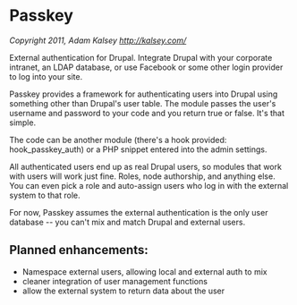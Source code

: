 Passkey
=======

*Copyright 2011, Adam Kalsey http://kalsey.com/*

External authentication for Drupal. Integrate Drupal with your corporate intranet, an 
LDAP database, or use Facebook or some other login provider to log into your site.

Passkey provides a framework for authenticating users into Drupal using something other 
than Drupal's user table. The module passes the user's username and password to your code 
and you return true or false. It's that simple.

The code can be another module (there's a hook provided: hook_passkey_auth) or a PHP 
snippet entered into the admin settings.

All authenticated users end up as real Drupal users, so modules that work with users 
will work just fine. Roles, node authorship, and anything else. You can even pick a role 
and auto-assign users who log in with the external system to that role.

For now, Passkey assumes the external authentication is the only user database -- you 
can't mix and match Drupal and external users.

Planned enhancements:
---------------------

* Namespace external users, allowing local and external auth to mix
* cleaner integration of user management functions
* allow the external system to return data about the user
